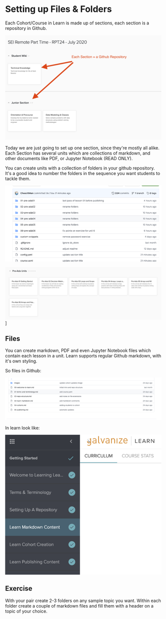 
# Setting up Files & Folders

Each Cohort/Course in Learn is made up of sections, each section is a repository in Github.

![Learn Sections](images/learn-sections.png)

Today we are just going to set up one section, since they're mostly all alike.  Each Section has several units which are collections of markdown, and other documents like PDF, or Jupyter Notebook (READ ONLY).

You can create units with a collection of folders in your github repository.  It's a good idea to number the folders in the sequence you want students to tackle them.  

![Github Repo Folders](images/github-unit-folders.png)

![Learn Unit Folders](images/learn-units.png)]

## Files

You can create markdown, PDF and even Jupyter Notebook files which contain each lesson in a unit.  Learn supports regular Github markdown, with it's own styling.

So files in Github:

![Ada Github Files](images/github-files.png)

In learn look like:

![Learn Lessons](images/learn-lessons.png)

## Exercise

With your pair create 2-3  folders on any sample topic you want.  Within each folder create a couple of markdown files and fill them with a header on a topic of your choice.  
